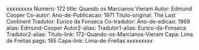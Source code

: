 xxxxxxxxx
Numero: 172
title: Quando os Marcianos Vieram
Autor: Edmund Cooper
Co-autor: 
Ano-de-Publicacao: 1971
Titulo-original: The Last Continent
Tradutor: Eurico da Fonseca
Co-tradutor: 
Ano-de-edicao: 1969
alias: Edmund-Cooper
Autor2-alias: 
Tradutor1-alias: Eurico-da-Fonseca
Tradutor2-alias: 
Titulo-link: 172-Quando-os-Marcianos-Vieram
Capa: Lima de Freitas
pags: 185
Capa-link: Lima-de-Freitas
xxxxxxxxx